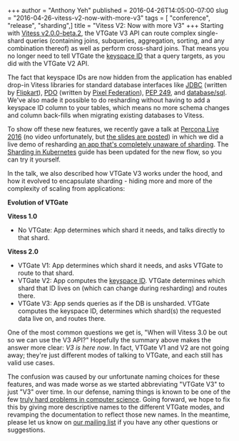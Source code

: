 +++
author = "Anthony Yeh"
published = 2016-04-26T14:05:00-07:00
slug = "2016-04-26-vitess-v2-now-with-more-v3"
tags = [ "conference", "release", "sharding",]
title = "Vitess V2: Now with more V3"
+++
Starting with [Vitess
v2.0.0-beta.2](https://github.com/youtube/vitess/releases/tag/v2.0.0-beta.2),
the VTGate V3 API can route complex single-shard queries (containing
joins, subqueries, aggregation, sorting, and any combination thereof) as
well as perform cross-shard joins. That means you no longer need to tell
VTGate the [keyspace
ID](http://vitess.io/overview/concepts.html#keyspace-id) that a query
targets, as you did with the VTGate V2 API.  
  
The fact that keyspace IDs are now hidden from the application has
enabled drop-in Vitess libraries for standard database interfaces
like [JDBC](https://github.com/youtube/vitess/blob/master/java/example/src/main/java/com/youtube/vitess/example/VitessJDBCExample.java) (written
by [Flipkart](http://www.flipkart.com/)),
[PDO](https://github.com/pixelfederation/vitess-php-pdo) (written by
[Pixel Federation](http://pixelfederation.com/)), [PEP
249](https://github.com/youtube/vitess/blob/master/examples/kubernetes/guestbook/main.py),
and
[database/sql](https://godoc.org/github.com/youtube/vitess/go/vt/vitessdriver).
We've also made it possible to do resharding without having to add a
keyspace ID column to your tables, which means no more schema changes
and column back-fills when migrating existing databases to Vitess.  
  
To show off these new features, we recently gave a talk at [Percona Live
2016](https://www.percona.com/live/data-performance-conference-2016/sessions/vitess-complete-story)
(no video unfortunately, but [the slides are
posted](http://vitess.io/resources/presentations.html)) in which we did
a live demo of resharding [an app that's completely unaware of
sharding](https://github.com/youtube/vitess/blob/master/examples/kubernetes/guestbook/main.py).
The [Sharding in
Kubernetes](http://vitess.io/user-guide/sharding-kubernetes.html) guide
has been updated for the new flow, so you can try it yourself.  
  
In the talk, we also described how VTGate V3 works under the hood, and
how it evolved to encapsulate sharding - hiding more and more of the
complexity of scaling from applications:  
  
**Evolution of VTGate**  
  

**Vitess 1.0**

-   No VTGate: App determines which shard it needs, and talks directly
    to that shard.

**Vitess 2.0**

-   VTGate V1: App determines which shard it needs, and asks VTGate to
    route to that shard.
-   VTGate V2: App computes the [keyspace
    ID](http://vitess.io/overview/concepts.html#keyspace-id). VTGate
    determines which shard that ID lives on (which can change during
    resharding) and routes there.
-   VTGate V3: App sends queries as if the DB is unsharded. VTGate
    computes the keyspace ID, determines which shard(s) the requested
    data live on, and routes there.

  
One of the most common questions we get is, "When will Vitess 3.0 be out
so we can use the V3 API?" Hopefully the summary above makes the answer
more clear: *V3 is here now*. In fact, VTGate V1 and V2 are not going
away; they're just different modes of talking to VTGate, and each still
has valid use cases.  
  
The confusion was caused by our unfortunate naming choices for these
features, and was made worse as we started abbreviating "VTGate V3" to
just "V3" over time. In our defense, naming things is known to be one of
the few [truly hard problems in computer
science](http://martinfowler.com/bliki/TwoHardThings.html). Going
forward, we hope to fix this by giving more descriptive names to the
different VTGate modes, and revamping the documentation to reflect those
new names. In the meantime, please let us know on [our mailing
list](https://groups.google.com/forum/#!forum/vitess) if you have any
other questions or suggestions.
